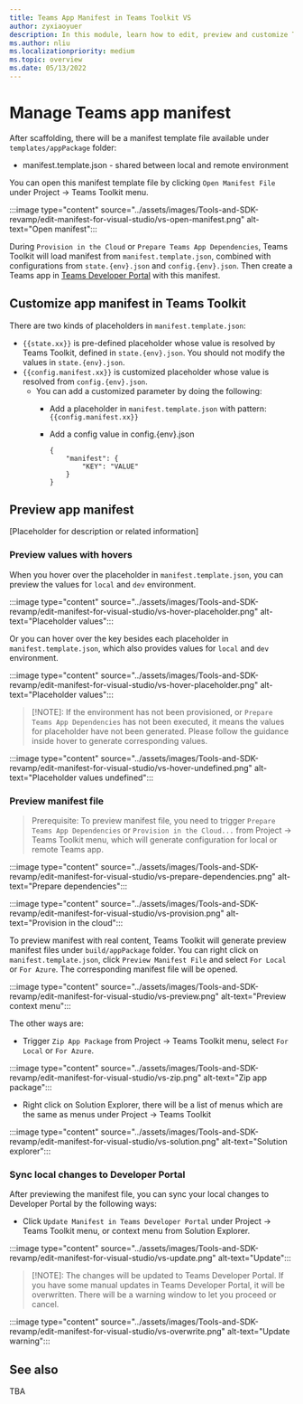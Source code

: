 ```yaml
---
title: Teams App Manifest in Teams Toolkit VS
author: zyxiaoyuer
description: In this module, learn how to edit, preview and customize Teams App Manifest in the different environment for Visual Studio.
ms.author: nliu
ms.localizationpriority: medium
ms.topic: overview
ms.date: 05/13/2022
---
```


# Manage Teams app manifest

After scaffolding, there will be a manifest template file available under `templates/appPackage` folder:

- manifest.template.json - shared between local and remote environment

You can open this manifest template file by clicking `Open Manifest File` under Project -> Teams Toolkit menu.

:::image type="content" source="../assets/images/Tools-and-SDK-revamp/edit-manifest-for-visual-studio/vs-open-manifest.png" alt-text="Open manifest":::

During `Provision in the Cloud` or `Prepare Teams App Dependencies`, Teams Toolkit will load manifest from `manifest.template.json`, combined with configurations from `state.{env}.json` and `config.{env}.json`. Then create a Teams app in [Teams Developer Portal](https://dev.teams.microsoft.com/apps) with this manifest.

## Customize app manifest in Teams Toolkit

There are two kinds of placeholders in `manifest.template.json`:

- `{{state.xx}}` is pre-defined placeholder whose value is resolved by Teams Toolkit, defined in `state.{env}.json`. You should not modify the values in `state.{env}.json`.
- `{{config.manifest.xx}}` is customized placeholder whose value is resolved from `config.{env}.json`.
  - You can add a customized parameter by doing the following:
    - Add a placeholder in `manifest.template.json` with pattern: `{{config.manifest.xx}}`
    - Add a config value in config.{env}.json

        ```
        {
            "manifest": {
                "KEY": "VALUE"
            }
        }
        ```

## Preview app manifest

[Placeholder for description or related information]

### Preview values with hovers

When you hover over the placeholder in `manifest.template.json`, you can preview the values for `local` and `dev` environment.

:::image type="content" source="../assets/images/Tools-and-SDK-revamp/edit-manifest-for-visual-studio/vs-hover-placeholder.png" alt-text="Placeholder values":::

Or you can hover over the key besides each placeholder in `manifest.template.json`, which also provides values for `local` and `dev` environment.

:::image type="content" source="../assets/images/Tools-and-SDK-revamp/edit-manifest-for-visual-studio/vs-hover-placeholder.png" alt-text="Placeholder values":::

> [!NOTE]: If the environment has not been provisioned, or `Prepare Teams App Dependencies` has not been executed, it means the values for placeholder have not been generated. Please follow the guidance inside hover to generate corresponding values.

:::image type="content" source="../assets/images/Tools-and-SDK-revamp/edit-manifest-for-visual-studio/vs-hover-undefined.png" alt-text="Placeholder values undefined":::

### Preview manifest file

> Prerequisite: To preview manifest file, you need to trigger `Prepare Teams App Dependencies` or `Provision in the Cloud...` from Project -> Teams Toolkit menu, which will generate configuration for local or remote Teams app.

:::image type="content" source="../assets/images/Tools-and-SDK-revamp/edit-manifest-for-visual-studio/vs-prepare-dependencies.png" alt-text="Prepare dependencies":::

:::image type="content" source="../assets/images/Tools-and-SDK-revamp/edit-manifest-for-visual-studio/vs-provision.png" alt-text="Provision in the cloud":::

To preview manifest with real content, Teams Toolkit will generate preview manifest files under `build/appPackage` folder. You can right click on `manifest.template.json`, click `Preview Manifest File` and select `For Local` or `For Azure`. The corresponding manifest file will be opened.

:::image type="content" source="../assets/images/Tools-and-SDK-revamp/edit-manifest-for-visual-studio/vs-preview.png" alt-text="Preview context menu":::

The other ways are:

- Trigger `Zip App Package` from Project -> Teams Toolkit menu, select `For Local` or `For Azure`.

:::image type="content" source="../assets/images/Tools-and-SDK-revamp/edit-manifest-for-visual-studio/vs-zip.png" alt-text="Zip app package":::

- Right click on Solution Explorer, there will be a list of menus which are the same as menus under Project -> Teams Toolkit

:::image type="content" source="../assets/images/Tools-and-SDK-revamp/edit-manifest-for-visual-studio/vs-solution.png" alt-text="Solution explorer":::

### Sync local changes to Developer Portal

After previewing the manifest file, you can sync your local changes to Developer Portal by the following ways:

- Click `Update Manifest in Teams Developer Portal` under Project -> Teams Toolkit menu, or context menu from Solution Explorer.

:::image type="content" source="../assets/images/Tools-and-SDK-revamp/edit-manifest-for-visual-studio/vs-update.png" alt-text="Update":::

> [!NOTE]: The changes will be updated to Teams Developer Portal. If you have some manual updates in Teams Developer Portal, it will be overwritten. There will be a warning window to let you proceed or cancel.

:::image type="content" source="../assets/images/Tools-and-SDK-revamp/edit-manifest-for-visual-studio/vs-overwrite.png" alt-text="Update warning":::

## See also

TBA
